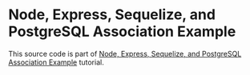 # Node, Express, Sequelize, and PostgreSQL Association Example

This source code is part of [Node, Express, Sequelize, and PostgreSQL Association Example](https://www.djamware.com/post/5bb1f05280aca74669894417/node-express-sequelize-and-postgresql-association-example) tutorial.

